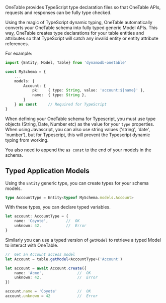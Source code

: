 OneTable provides TypeScript type declaration files so that OneTable APIs, requests and responses can be fully type checked.

Using the magic of TypeScript dynamic typing, OneTable automatically converts your OneTable schema into fully typed generic Model APIs. This way, OneTable creates type declarations for your table entities and attributes so that TypeScript will catch any invalid entity or entity attribute references.

For example:

```typescript
import {Entity, Model, Table} from 'dynamodb-onetable'

const MySchema = {
    ...
    models: {
        Account: {
            pk:    { type: String, value: 'account:${name}' },
            name:  { type: String },
        }
    } as const     // Required for TypeScript
}

```

When defining your OneTable schema for Typescript, you must use type objects (String, Date, Number etc) as the value for your `type` properties. When using Javascript, you can also use string values ('string', 'date', 'number'), but for Typescript, this will prevent the Typescript dynamic typing from working.

You also need to append the `as const` to the end of your models in the schema.

## Typed Application Models

Using the `Entity` generic type, you can create types for your schema models.

```typescript
type AccountType = Entity<typeof MySchema.models.Account>

```

With these types, you can declare typed variables.

```typescript
let account: AccountType = {
    name: 'Coyote',        //  OK
    unknown: 42,           //  Error
}
```

Similarly you can use a typed version of `getModel` to retrieve a typed Model to interact with OneTable.

```typescript
//  Get an Account access model
let Account = table.getModel<AccountType>('Account')

let account = await Account.create({
    name: 'Acme',               //  OK
    unknown: 42,                //  Error
})

account.name = 'Coyote'         //  OK
account.unknown = 42            //  Error
```
